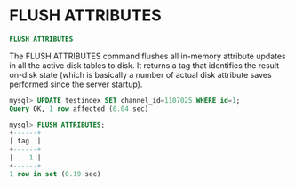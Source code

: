 # FLUSH ATTRIBUTES

```sql
FLUSH ATTRIBUTES
```

The FLUSH ATTRIBUTES command flushes all in-memory attribute updates in all the active disk tables to disk. It returns a tag that identifies the result on-disk state (which is basically a number of actual disk attribute saves performed since the server startup).

```sql
mysql> UPDATE testindex SET channel_id=1107025 WHERE id=1;
Query OK, 1 row affected (0.04 sec)

mysql> FLUSH ATTRIBUTES;
+------+
| tag  |
+------+
|    1 |
+------+
1 row in set (0.19 sec)
```

<!-- proofread -->

